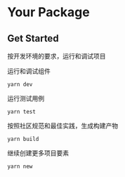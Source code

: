 # Your Package

## Get Started

按开发环境的要求，运行和调试项目

运行和调试组件

```
yarn dev
```

运行测试用例

```
yarn test
```

按照社区规范和最佳实践，生成构建产物

```
yarn build
```

继续创建更多项目要素

```
yarn new
```

